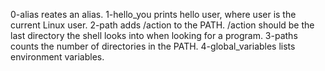 0-alias reates an alias.
1-hello_you prints hello user, where user is the current Linux user.
2-path adds /action to the PATH. /action should be the last directory the shell looks into when looking for a program.
3-paths counts the number of directories in the PATH.
4-global_variables lists environment variables.

